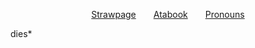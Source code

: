 <p align="center">
  <a href="https://deepinkman.straw.page">Strawpage</a>  <a href="https://deepinkman.atabook.org">Atabook</a>  <a href="https://pronouns.cc/@deepinkman">Pronouns</a>
  
dies*
